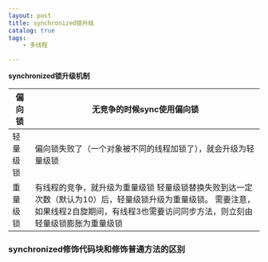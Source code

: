 ```yaml
---
layout: post
title: synchronized锁升级
catalog: true
tags:
    - 多线程

---
```




**synchronized锁升级机制**

| 偏向锁   | 无竞争的时候sync使用偏向锁                                   |
| -------- | ------------------------------------------------------------ |
| 轻量级锁 | 偏向锁失败了（一个对象被不同的线程加锁了），就会升级为轻量级锁 |
| 重量级锁 | 有线程的竞争，就升级为重量级锁   轻量级锁替换失败到达一定次数（默认为10）后，轻量级锁升级为重量级锁。  需要注意，如果线程2自旋期间，有线程3也需要访问同步方法，则立刻由轻量级锁膨胀为重量级锁 |

### synchronized修饰代码块和修饰普通方法的区别

